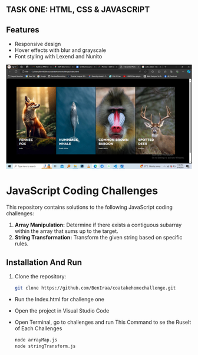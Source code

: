 ## TASK ONE: HTML, CSS & JAVASCRIPT

## Features
- Responsive design
- Hover effects with blur and grayscale
- Font styling with Lexend and Nunito


![Screenshot of Desktop View](./images/Screenshot%20(144).png)

# JavaScript Coding Challenges

This repository contains solutions to the following JavaScript coding challenges:

1. **Array Manipulation:** Determine if there exists a contiguous subarray within the array that sums up to the target.
2. **String Transformation:** Transform the given string based on specific rules.


## Installation And Run

1. Clone the repository:
   ```bash
   git clone https://github.com/BenIraa/coatakehomechallenge.git
- Run the Index.html for challenge one

- Open the project in Visual Studio Code

- Open Terminal, go to challenges and run This Command to se the Ruselt of Each Challenges
   ```bash
   node arrayMap.js
   node stringTransform.js
